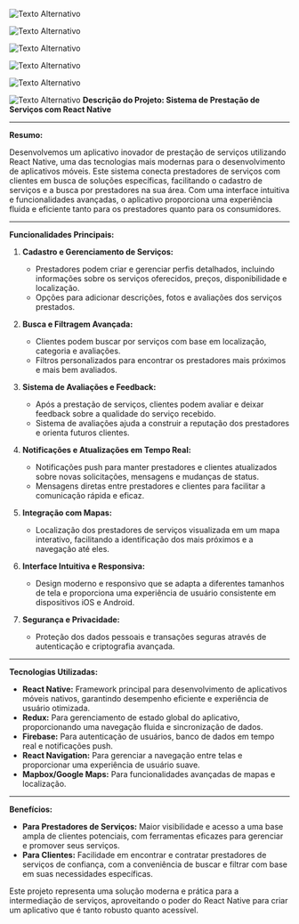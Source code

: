 ![Texto Alternativo](https://github.com/manassesCahunda/bumbas/blob/main/Imagem%20WhatsApp%202024-08-10%20%C3%A0s%2015.25.49_bd7a74fd.jpg)

![Texto Alternativo](https://github.com/manassesCahunda/bumbas/blob/main/Imagem%20WhatsApp%202024-07-12%20%C3%A0s%2000.33.01_bf80fe99.jpg)

![Texto Alternativo](https://github.com/manassesCahunda/bumbas/blob/main/Imagem%20WhatsApp%202024-07-12%20%C3%A0s%2000.33.02_50d20739.jpg)

![Texto Alternativo](https://github.com/manassesCahunda/bumbas/blob/main/Imagem%20WhatsApp%202024-08-10%20%C3%A0s%2015.25.49_bd7a74fd.jpg)

![Texto Alternativo](https://github.com/manassesCahunda/bumbas/blob/main/Imagem%20WhatsApp%202024-07-12%20%C3%A0s%2000.33.01_68b4a6a5.jpg)

![Texto Alternativo](https://github.com/manassesCahunda/bumbas/blob/main/Imagem%20WhatsApp%202024-07-12%20%C3%A0s%2000.33.01_b0be034e.jpg)
**Descrição do Projeto: Sistema de Prestação de Serviços com React Native**

---

**Resumo:**

Desenvolvemos um aplicativo inovador de prestação de serviços utilizando React Native, uma das tecnologias mais modernas para o desenvolvimento de aplicativos móveis. Este sistema conecta prestadores de serviços com clientes em busca de soluções específicas, facilitando o cadastro de serviços e a busca por prestadores na sua área. Com uma interface intuitiva e funcionalidades avançadas, o aplicativo proporciona uma experiência fluida e eficiente tanto para os prestadores quanto para os consumidores.

---

**Funcionalidades Principais:**

1. **Cadastro e Gerenciamento de Serviços:**
   - Prestadores podem criar e gerenciar perfis detalhados, incluindo informações sobre os serviços oferecidos, preços, disponibilidade e localização.
   - Opções para adicionar descrições, fotos e avaliações dos serviços prestados.

2. **Busca e Filtragem Avançada:**
   - Clientes podem buscar por serviços com base em localização, categoria e avaliações.
   - Filtros personalizados para encontrar os prestadores mais próximos e mais bem avaliados.

3. **Sistema de Avaliações e Feedback:**
   - Após a prestação de serviços, clientes podem avaliar e deixar feedback sobre a qualidade do serviço recebido.
   - Sistema de avaliações ajuda a construir a reputação dos prestadores e orienta futuros clientes.

4. **Notificações e Atualizações em Tempo Real:**
   - Notificações push para manter prestadores e clientes atualizados sobre novas solicitações, mensagens e mudanças de status.
   - Mensagens diretas entre prestadores e clientes para facilitar a comunicação rápida e eficaz.

5. **Integração com Mapas:**
   - Localização dos prestadores de serviços visualizada em um mapa interativo, facilitando a identificação dos mais próximos e a navegação até eles.

6. **Interface Intuitiva e Responsiva:**
   - Design moderno e responsivo que se adapta a diferentes tamanhos de tela e proporciona uma experiência de usuário consistente em dispositivos iOS e Android.

7. **Segurança e Privacidade:**
   - Proteção dos dados pessoais e transações seguras através de autenticação e criptografia avançada.

---

**Tecnologias Utilizadas:**

- **React Native:** Framework principal para desenvolvimento de aplicativos móveis nativos, garantindo desempenho eficiente e experiência de usuário otimizada.
- **Redux:** Para gerenciamento de estado global do aplicativo, proporcionando uma navegação fluida e sincronização de dados.
- **Firebase:** Para autenticação de usuários, banco de dados em tempo real e notificações push.
- **React Navigation:** Para gerenciar a navegação entre telas e proporcionar uma experiência de usuário suave.
- **Mapbox/Google Maps:** Para funcionalidades avançadas de mapas e localização.

---

**Benefícios:**

- **Para Prestadores de Serviços:** Maior visibilidade e acesso a uma base ampla de clientes potenciais, com ferramentas eficazes para gerenciar e promover seus serviços.
- **Para Clientes:** Facilidade em encontrar e contratar prestadores de serviços de confiança, com a conveniência de buscar e filtrar com base em suas necessidades específicas.

Este projeto representa uma solução moderna e prática para a intermediação de serviços, aproveitando o poder do React Native para criar um aplicativo que é tanto robusto quanto acessível.
